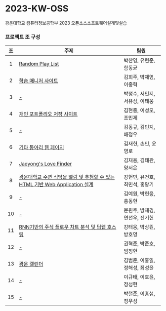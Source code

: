 # 2023-KW-OSS
광운대학교 컴퓨터정보공학부 2023 오픈소스소프트웨어설계및실습

### 프로젝트 조 구성

| 조 | 주제 | 팀원 |
| :---: | --- | --- |
| 1 | [Random Play List](https://github.com/dh4m/RandomPlayList) | 박찬영, 유현준, 함동균 |
| 2 | [학습 매니저 사이트](https://github.com/JonyeokLEE/KW_OSS_Team2) | 김희주, 박제영, 이종혁 |
| 3 | [-](https://github.com/vlvksbdof1234/open_source_project_team3) | 박정수, 서민지, 서유상, 이태웅 |
| 4 | [개인 포트폴리오 저장 사이트](https://github.com/garoo98/kw-OSS-proj-4) | 김현중, 이성오, 조민제 |
| 5 | [-](https://github.com/ripplelover/OSS_project) | 김동규, 김민지, 배정우 |
| 6 | [기타 동아리 웹 페이지](https://github.com/zeroad00/Sixsound_Web) | 김재현, 손민, 윤영로 |
| 7 | [Jaeyong's Love Finder](https://github.com/evejaeyong/OSS_Team_Project) | 김재용, 김태관, 양서은 |
| 8 | [광운대학교 주변 식당을 열람 및 추첨할 수 있는 HTML 기반 Web Application 설계](https://github.com/ManticoreXL/oss_project_team8) | 강현민, 유건호, 최민석, 홍왕기 |
| 9 | [-](https://github.com/hdh3665/opensource_project) | 김예원, 박현웅, 홍동현 |
| 10 | [-](https://github.com/Nagnero/Finance-Trading-Assistance) | 문원주, 방채경, 연선우, 전기헌 |
| 11 | [RNN기반의 주식 플로우 차트 분석 및 딥웹 호스팅](https://github.com/kang-tw/opensource) | 강태웅, 박상원, 방호영 |
| 12 | [-](https://github.com/HyuckJoon0415/asdf) | 권혁준, 박준호, 임정현 |
| 13 | [광운 캘린더](https://github.com/Chunsaeng20/oss2023-team13) | 김범준, 이홍일, 정해성, 최성윤 |
| 14 | [-](https://github.com/swjsh19/OSS_Project) | 이규태, 이호윤, 정성현 |
| 15 | [-](https://github.com/wo0oo/OpenSW_15) | 박철준, 이홍섭, 정우성 |
